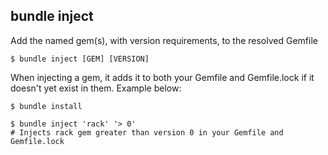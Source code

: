 ## bundle inject

Add the named gem(s), with version requirements, to the resolved Gemfile

    $ bundle inject [GEM] [VERSION]

When injecting a gem, it adds it to both your Gemfile and Gemfile.lock if
it doesn't yet exist in them. Example below:

    $ bundle install

    $ bundle inject 'rack' '> 0'
    # Injects rack gem greater than version 0 in your Gemfile and Gemfile.lock
